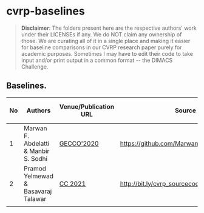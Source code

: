 # cvrp-baselines


> **Disclaimer**: The folders present here are the respective authors' work under their LICENSEs if any. We do NOT claim any ownership of those.
We are curating all of it in a single place and making it easier for baseline comparisons in our CVRP research paper purely for academic purposes.
Sometimes I may have to edit their code to take input and/or print output in a common format -- the DIMACS Challenge.

## Baselines.

| No |         Authors                       | Venue/Publication URL                                                                                                                                                     | Source URL                                    | as on Date |
|----|---------------------------------------|---------------------------------------------------------------------------------------------------------------------------------------------------------------------------|-----------------------------------------------|----------------|
| 1  | Marwan F. Abdelatti & Manbir S. Sodhi | [GECCO'2020](https://dl.acm.org/doi/pdf/10.1145/3377930.3390159?casa_token=1svTNWgfQ-0AAAAA:Lwv63kPOpBMb40Wb7Pyn8YpnMYVgJLc7xycLJjpT_T0IXRQ9RLoOvnbNssZEqERN8beoM_FY-jB-) | https://github.com/MarwanAbdelatti/GA_VRP_GPU | 28-Dec-2022    |
| 2  | Pramod Yelmewad & Basavaraj Talawar   | [CC 2021](https://link.springer.com/article/10.1007/s10586-021-03354-9)                                                                                                   | http://bit.ly/cvrp_sourcecode                 | 31-Dec-2022    |
|    |                                       |                                                                                                                                                                           |                                               |                |

